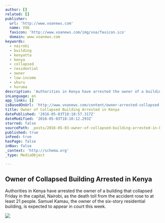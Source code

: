 ```yaml
---
author: []
related: []
publisher:
  url: 'http://www.voanews.com'
  name: VOA
  favicon: 'http://www.voanews.com/img/voa/favicon.ico'
  domain: www.voanews.com
keywords:
  - nairobi
  - building
  - kenyatta
  - kenya
  - collapsed
  - residential
  - owner
  - low-income
  - uhuru
  - huruma
description: 'Authorities in Kenya have arrested the owner of a building that collapsed Friday in the capital, Nairobi, as the death toll from the accident rose to at least 21 people. Samuel Kamau, the owner of the six-story residential building, is expected to appear in court this week.'
inLanguage: en
app_links: []
isBasedOnUrl: 'http://www.voanews.com/content/owner-arrested-collapsed-apartment-building-kenya/3312347.html'
title: Owner of Collapsed Building Arrested in Kenya
datePublished: '2016-05-03T18:18:57.317Z'
dateModified: '2016-05-03T18:10:12.293Z'
starred: false
sourcePath: _posts/2016-05-03-owner-of-collapsed-building-arrested-in-kenya.md
published: true
inFeed: true
hasPage: false
inNav: false
_context: 'http://schema.org'
_type: MediaObject

---
```

<article style=""><h1>Owner of Collapsed Building Arrested in Kenya</h1><p>Authorities in Kenya have arrested the owner of a building that collapsed Friday in the capital, Nairobi, as the death toll from the accident rose to at least 21 people. Samuel Kamau, the owner of the six-story residential building, is expected to appear in court this week.</p><img src="http://gdb.voanews.com/FF36D7B0-7F4A-4FC5-AB2B-375A6ECA41DF_mw1024_mh1024_s.jpg" /></article>